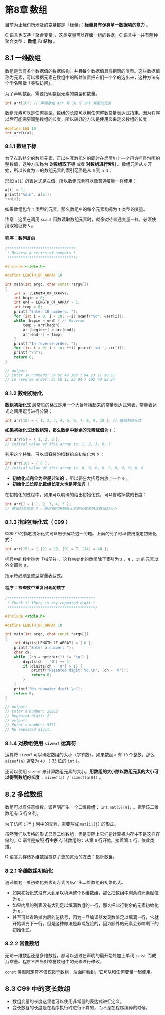 # 第8章 数组

目前为止我们所涉及的变量都是「标量」：**标量具有保存单一数据项的能力** 。

C 语言也支持「聚合变量」，这类变量可以存储一组的数据。C 语言中一共有两种聚合类型： **数组** 和 **结构** 。

## 8.1 一维数组

数组是含有多个数据值的数据结构，并且每个数据值具有相同的类型。这些数据值称为元素，可以根据元素在数组中的所处位置把它们一个个的选出来，这种方法有个学名叫做「寻秩访问」。

为了声明数组，需要指明数组元素的类型和数量。

```C++
int arr[10]; // 声明数组 arr 有 10 个 int 类型的元素
```

数组元素可以是任何类型，数组的长度可以用任何整数常量表达式指定。因为程序以后可能需要调整数组的长度，所以较好的方法是使用宏来定义数组的长度：

```C++
#define LEN 10
int arr[LEN];
```

### 8.1.1 数组下标

为了存取特定的数组元素，可以在写数组名的同时在后面加上一个用方括号包围的整数值，这种方法称为 **对数组取下标** 或者 **对数组进行索引** 。数组元素从 `0` 开始，所以长度为 `n` 的数组元素的索引范围是从 `0` 到 `n-1` 。

形如 `a[i]` 的表达式是左值，所以数组元素可以像普通变量一样使用：

```C++
a[i] = 1;
printf("%d\n", a[5]);
++a[i];
```

如果数组包含 `T` 类型的元素，那么数组中的每个元素均视为 `T` 类型的变量。

注意：这里在调用 `scanf` 函数读取数组元素时，就像对待普通变量一样，必须使用取地址符 `&` 。

#### 程序：数列反向

```C++
/*******************************
 * Reverse a series of numbers *
 *******************************/

#include <stdio.h>

#define LENGTH_OF_ARRAY 10

int main(int argc, char const *argv[])
{
    int arr[LENGTH_OF_ARRAY];
    int begin = 0;
    int end = LENGTH_OF_ARRAY - 1;
    int temp = 0;
    printf("Enter 10 numbers: ");
    for (int i = 0; i < 10; ++i) scanf("%d", &arr[i]);
    while (begin < end) { // Reverse
        temp = arr[begin];
        arr[begin++] = arr[end];
        arr[end--] = temp;
    }
    printf("In reverse order: ");
    for (int i = 0; i < 10; ++i) printf("%d ", arr[i]);
    printf("\n");
    return 0;
}

// output:
// Enter 10 numbers: 34 82 49 102 7 94 23 11 50 31
// In reverse order: 31 50 11 23 94 7 102 49 82 34
```

### 8.1.2 数组初始化

**数组初始化式** 最常见的格式是用一个大括号括起来的常量表达式列表，常量表达式之间用逗号进行分隔：

```C++
int arr[10] = { 1, 2, 3, 4, 5, 6, 7, 8, 9, 10 }; // 数组初始化式
```

**如果初始化式比数组短，那么数组中剩余的元素赋值为 `0`** ：

```C++
int arr[5] = { 1, 2, 3 };
// initial value of this array is: 1, 2, 3, 0, 0
```

利用这个特性，可以很容易的把数组全初始化为 `0` ：

```C++
int arr[10] = { 0 };
// initial value of this array is: 0, 0, 0, 0, 0, 0, 0, 0, 0, 0
```

* **初始化式完全为空是非法的** ，所以要在大括号内放上一个 `0` 。
* **初始化式长度比数组长度大也是非法的** ！

在初始化的过程中，如果可以明确的给出初始化式，可以省略掉数的长度：

```C++
int arr[] = { 1, 2, 3, 4, 5 };
// 数组的长度是 5 ，编译器利用初始化式的长度来确定数组的大小
```

### 8.1.3  指定初始化式（ C99 ）

C99 中的指定初始化式可以用于解决这一问题。上面的例子可以使用指定初始化式：

```C++
int arr[15] = { [2] = 29, [9] = 7, [14] = 48 };
```

括号中的数字称为「指示符」，这样初始化的数组除了索引为 `2` ，`9` ，`14` 的元素以外全部为 `0` 。

指示符必须是整型常量表达式。

#### 程序：检查数中重复出现的数字

```C++
/****************************************
 * Check if there is any repeated digit *
 ****************************************/

#include <stdio.h>

#define LENGTH_OF_ARRAY 10

int main(int argc, char const *argv[])
{
    int digits[LENGTH_OF_ARRAY] = { 0 };
    printf("Enter a number: ");
    char ch;
    while ((ch = getchar()) != '\n') {
        digits[ch - '0'] += 1;
        if (digits[ch - '0'] > 1) {
            printf("Repeated digit: %d.\n", (ch - '0'));
            return 0;
        }
    }
    printf("No repeated digit.\n");
    return 0;
}

// output:
// Enter a number: 28212
// Repeated digit: 2.
// output:
// Enter a number: 9537
// No repeated digit.
```

### 8.1.4 对数组使用 `sizeof` 运算符

运算符 `sizeof` 可以确定数组的大小（字节数）。如果数组 `a` 有 `10` 个整数，那么 `sizeof(a)` 通常为 `40` （ 32 位的 `int` ）。

还可以使用 `sizeof` 来计算数组元素的大小。**用数组的大小除以数组元素的大小可以得到数组的长度** ：`sizeof(a) / sizeof(a[0])` 。

## 8.2 多维数组

数组可以有任意维数。该声明产生一个二维数组： `int mat[5][9];` 。表示该二维数组有 5 行 9 列。

为了访问 `i` 行 `j` 列中的元素，需要写成 `mat[i][j]` 的形式。

虽然我们以表格的形式显示二维数组，但是实际上它们在计算机内存中不是这样存储的。C 语言是按照 **行主序** 存储数组的：从第 `0` 行开始，接着第 `1` 行，依此类推。

C 语言为存储多维数据提供了更加灵活的方法：指针数组。

### 8.2.1 多维数组初始化

通过嵌套一维初始化列表的方式可以产生二维数组的初始化式。

* 如果初始化式没有大到足以填满整个多维数组，那么把数组中剩余的元素赋值为 `0` 。
* 如果内层的列表没有大到足以填满数组的一行，那么把此行剩余的元素初始化为 `0` 。
* 甚至可以省略掉内层的花括号，因为一旦编译器发现数值足以填满一行，它就开始填充下一行。但是这种做法是非常危险的，因为额外的元素会影响剩下的初始化式。

### 8.2.2 常量数组

无论一维数组还是多维数组，都可以通过在声明的最开始处加上单词 `const` 而成为常量。程序不应当对常量数组中的元素进行修改。

`const` 类型限定符不仅仅限于数组，后面将看到，它可以和任何变量一起使用。

## 8.3 C99 中的变长数组

* 数组变量的长度这里也可以使用非常量的表达式进行定义。
* 变长数组的长度是在程序执行时进行计算的，而不是在程序编译的时候。
